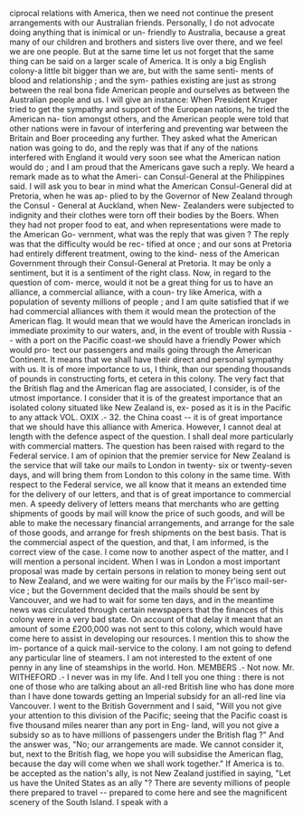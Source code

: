 ciprocal relations with America, then we need not continue the present arrangements with our Australian friends. Personally, I do not advocate doing anything that is inimical or un- friendly to Australia, because a great many of our children and brothers and sisters live over there, and we feel we are one people. But at the same time let us not forget that the same thing can be said on a larger scale of America. It is only a big English colony-a little bit bigger than we are, but with the same senti- ments of blood and relationship ; and the sym- pathies existing are just as strong between the real bona fide American people and ourselves as between the Australian people and us. I will give an instance: When President Kruger tried to get the sympathy and support of the European nations, he tried the American na- tion amongst others, and the American people were told that other nations were in favour of interfering and preventing war between the Britain and Boer proceeding any further. They asked what the American nation was going to do, and the reply was that if any of the nations interfered with England it would very soon see what the American nation would do ; and I am proud that the Americans gave such a reply. We heard a remark made as to what the Ameri- can Consul-General at the Philippines said. I will ask you to bear in mind what the American Consul-General did at Pretoria, when he was ap- plied to by the Governor of New Zealand through the Consul - General at Auckland, when New- Zealanders were subjected to indignity and their clothes were torn off their bodies by the Boers. When they had not proper food to eat, and when representations were made to the American Go- vernment, what was the reply that was given ? The reply was that the difficulty would be rec- tified at once ; and our sons at Pretoria had entirely different treatment, owing to the kind- ness of the American Government through their Consul-General at Pretoria. It may be only a sentiment, but it is a sentiment of the right class. Now, in regard to the question of com- merce, would it not be a great thing for us to have an alliance, a commercial alliance, with a coun- try like America, with a population of seventy millions of people ; and I am quite satisfied that if we had commercial alliances with them it would mean the protection of the American flag. It would mean that we would have the American ironclads in immediate proximity to our waters, and, in the event of trouble with Russia -- with a port on the Pacific coast-we should have a friendly Power which would pro- tect our passengers and mails going through the American Continent. It means that we shall have their direct and personal sympathy with us. It is of more importance to us, I think, than our spending thousands of pounds in constructing forts, et cetera in this colony. The very fact that the British flag and the American flag are associated, I consider, is of the utmost importance. I consider that it is of the greatest importance that an isolated colony situated like New Zealand is, ex- posed as it is in the Pacific to any attack VOL. OXIX .- 32. the China coast -- it is of great importance that we should have this alliance with America. However, I cannot deal at length with the defence aspect of the question. I shall deal more particularly with commercial matters. The question has been raised with regard to the Federal service. I am of opinion that the premier service for New Zealand is the service that will take our mails to London in twenty- six or twenty-seven days, and will bring them from London to this colony in the same time. With respect to the Federal service, we all know that it means an extended time for the delivery of our letters, and that is of great importance to commercial men. A speedy delivery of letters means that merchants who are getting shipments of goods by mail will know the price of such goods, and will be able to make the necessary financial arrangements, and arrange for the sale of those goods, and arrange for fresh shipments on the best basis. That is the commercial aspect of the question, and that, I am informed, is the correct view of the case. I come now to another aspect of the matter, and I will mention a personal incident. When I was in London a most important proposal was made by certain persons in relation to money being sent out to New Zealand, and we were waiting for our mails by the Fr'isco mail-ser- vice ; but the Government decided that the mails should be sent by Vancouver, and we had to wait for some ten days, and in the meantime news was circulated through certain newspapers that the finances of this colony were in a very bad state. On account of that delay it meant that an amount of some £200,000 was not sent to this colony, which would have come here to assist in developing our resources. I mention this to show the im- portance of a quick mail-service to the colony. I am not going to defend any particular line of steamers. I am not interested to the extent of one penny in any line of steamships in the world. Hon. MEMBERS .- Not now. Mr. WITHEFORD .- I never was in my life. And I tell you one thing : there is not one of those who are talking about an all-red British line who has done more than I have done towards getting an Imperial subsidy for an all-red line via Vancouver. I went to the British Government and I said, "Will you not give your attention to this division of the Pacific; seeing that the Pacific coast is five thousand miles nearer than any port in Eng- land, will you not give a subsidy so as to have millions of passengers under the British flag ?" And the answer was, "No; our arrangements are made. We cannot consider it, but, next to the British flag, we hope you will subsidise the American flag, because the day will come when we shall work together." If America is to. be accepted as the nation's ally, is not New Zealand justified in saying, "Let us have the United States as an ally "? There are seventy millions of people there prepared to travel -- prepared to come here and see the magnificent scenery of the South Island. I speak with a 